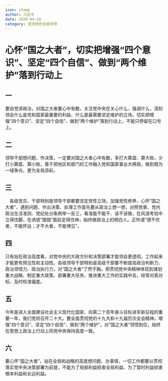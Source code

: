 ```yaml
---
icon: stamp
author: 习近平
date: 2020-04-20
category: 坚持党的全面领导
---
```


# 心怀“国之大者”，切实把增强“四个意识”、坚定“四个自信”、做到“两个维护”落到行动上

## 一

​      要自觉讲政治，对国之大者要心中有数，关注党中央在关心什么、强调什么，深刻领会什么是党和国家最重要的利益、什么是最需要坚定维护的立场，切实把增强“四个意识”、坚定“四个自信”、做到“两个维护”落到行动上，不能只停留在口号上。

## 二

​      领导干部想问题、作决策，一定要对国之大者心中有数，多打大算盘、算大账，少打小算盘、算小账，善于把地区和部门的工作融入党和国家事业大棋局，做到既为一域争光、更为全局添彩。

## 三

　各级党员、干部特别是领导干部都要坚定党性立场，加强党性修养，心怀“国之大者”，遇到问题、作出决策、处理工作首先要从政治上想一想，对照党章、党内政治生活准则、党纪处分条例举一反三，看准能不能干、该不该做，在风浪考验中立得住脚，在诱惑“围猎”面前定得住神，始终做政治上的明白人。正所谓“德不优者，不能怀远；才不大者，不能博见”。

## 四

只有站在政治高度看，对党中央的大政方针和决策部署才能领会更透彻，工作起来才能更有预见性和主动性。各级领导干部特别是高级干部要不断提高政治判断力、政治领悟力、政治执行力，对“国之大者”了然于胸，把贯彻党中央精神体现到谋划重大战略、制定重大政策、部署重大任务、推进重大工作的实践中去，经常对表对标，及时校准偏差。

## 五

今年是进入全面建设社会主义现代化国家、向第二个百年奋斗目标进军新征程的重要一年，我们党将召开二十大。要全面贯彻党的十九大和十九届历次全会精神，增强“四个意识”、坚定“四个自信”、做到“两个维护”，对“国之大者”领悟到位，始终在思想上政治上行动上同党中央保持高度一致。

## 六

要心怀“国之大者”，站在全局和战略的高度想问题、办事情，一切工作都要以贯彻落实党中央决策部署为前提，不能为了局部利益损害全局利益、为了暂时利益损害根本利益和长远利益。